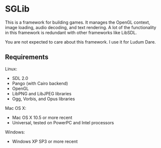 # SGLib

This is a framework for building games.
It manages the OpenGL context, image loading, audio decoding, and text rendering.
A lot of the functionality in this framework is redundant with other frameworks like LibSDL.

You are not expected to care about this framework.
I use it for Ludum Dare.

## Requirements

Linux:

* SDL 2.0
* Pango (with Cairo backend)
* OpenGL
* LibPNG and LibJPEG libraries
* Ogg, Vorbis, and Opus libraries

Mac OS X:

* Mac OS X 10.5 or more recent
* Universal, tested on PowerPC and Intel processors

Windows:

* Windows XP SP3 or more recent

